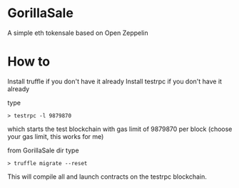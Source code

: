 # GorillaSale
A simple eth tokensale based on Open Zeppelin


# How to

Install truffle if you don't have it already
Install testrpc if you don't have it already

type


```
> testrpc -l 9879870
```

which starts the test blockchain with gas limit of 9879870 per block (choose your gas limit, this works for me)

from GorillaSale dir type

```
> truffle migrate --reset
```


This will compile all and launch contracts on the testrpc blockchain.


